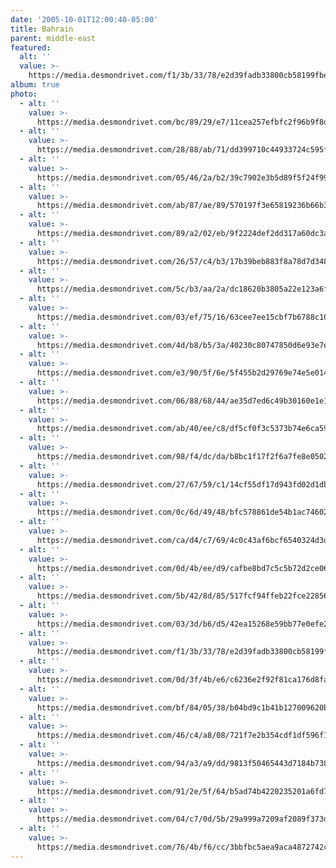 ```yaml
---
date: '2005-10-01T12:00:40-05:00'
title: Bahrain
parent: middle-east
featured:
  alt: ''
  value: >-
    https://media.desmondrivet.com/f1/3b/33/78/e2d39fadb33800cb58199fbe3f2254d9ece4439990a3f5b827db6362.jpg
album: true
photo:
  - alt: ''
    value: >-
      https://media.desmondrivet.com/bc/89/29/e7/11cea257efbfc2f96b9f8d2878233f6f766dc408556bb968c1ab004a.jpg
  - alt: ''
    value: >-
      https://media.desmondrivet.com/28/88/ab/71/dd399710c44933724c595fa5ca35f7afe21219bb4b5dd751699d729e.jpg
  - alt: ''
    value: >-
      https://media.desmondrivet.com/05/46/2a/b2/39c7902e3b5d89f5f24f991eecce4f81961afa7a6128dc8d432fcb62.jpg
  - alt: ''
    value: >-
      https://media.desmondrivet.com/ab/87/ae/89/570197f3e65819236b66b317b6bdab343d8740bfa713db2dfdf0c19d.jpg
  - alt: ''
    value: >-
      https://media.desmondrivet.com/89/a2/02/eb/9f2224def2dd317a60dc3a799b554504ad12240923f56940110eac49.jpg
  - alt: ''
    value: >-
      https://media.desmondrivet.com/26/57/c4/b3/17b39beb883f8a78d7d348e7c25997a13102853711b65e9fcd55596b.jpg
  - alt: ''
    value: >-
      https://media.desmondrivet.com/5c/b3/aa/2a/dc18620b3805a22e123a6fc818666b69dc96613a180ad85ff3fd1e30.jpg
  - alt: ''
    value: >-
      https://media.desmondrivet.com/03/ef/75/16/63cee7ee15cbf7b6788c10fe74fb7f056725cfb3cc66050e5181f68f.jpg
  - alt: ''
    value: >-
      https://media.desmondrivet.com/4d/b8/b5/3a/40230c80747850d6e93e7eb5c4a3bf68a32268ab63076ae5f3009809.jpg
  - alt: ''
    value: >-
      https://media.desmondrivet.com/e3/90/5f/6e/5f455b2d29769e74e5e0145c0c47d0cfdd43d83bc80fef34e717104f.jpg
  - alt: ''
    value: >-
      https://media.desmondrivet.com/06/88/68/44/ae35d7ed6c49b30160e1e1c1ecf641294943c7b8b16bc130e9162733.jpg
  - alt: ''
    value: >-
      https://media.desmondrivet.com/ab/40/ee/c8/df5cf0f3c5373b74e6ca594a87a929199260c032a234153cbca5bc7d.jpg
  - alt: ''
    value: >-
      https://media.desmondrivet.com/98/f4/dc/da/b8bc1f17f2f6a7fe8e0502f255ecade1d8418dfccd5d83b4b29cfdfb.jpg
  - alt: ''
    value: >-
      https://media.desmondrivet.com/27/67/59/c1/14cf55df17d943fd02d1dbded629d6c1decfa350c7a75b6cdbe0284e.jpg
  - alt: ''
    value: >-
      https://media.desmondrivet.com/0c/6d/49/48/bfc578861de54b1ac746025d55c7e2e15a0fc2327459d8dff7d15b73.jpg
  - alt: ''
    value: >-
      https://media.desmondrivet.com/ca/d4/c7/69/4c0c43af6bcf6540324d3d12e00b35a5524b27c0fc00ff0a14750bfc.jpg
  - alt: ''
    value: >-
      https://media.desmondrivet.com/0d/4b/ee/d9/cafbe8bd7c5c5b72d2ce0618d70729b1469d3725f4859b4e4e3082b5.jpg
  - alt: ''
    value: >-
      https://media.desmondrivet.com/5b/42/8d/85/517fcf94ffeb22fce228566463e9c853ae0f192472c4c944dc30746c.jpg
  - alt: ''
    value: >-
      https://media.desmondrivet.com/03/3d/b6/d5/42ea15268e59bb77e0efe27ac9bb61292e0aa562feaed2ec2848b258.jpg
  - alt: ''
    value: >-
      https://media.desmondrivet.com/f1/3b/33/78/e2d39fadb33800cb58199fbe3f2254d9ece4439990a3f5b827db6362.jpg
  - alt: ''
    value: >-
      https://media.desmondrivet.com/0d/3f/4b/e6/c6236e2f92f81ca176d8fa19f011fa0a36b12e7bc2a0fa71fc4e6428.jpg
  - alt: ''
    value: >-
      https://media.desmondrivet.com/bf/84/05/38/b04bd9c1b41b127009620b6b20f4530d79e5eb984a2451ce7fed64fd.jpg
  - alt: ''
    value: >-
      https://media.desmondrivet.com/46/c4/a8/08/721f7e2b354cdf1df596f14c2cd6306c53fc7b7f6bccc6e06a9f74f5.jpg
  - alt: ''
    value: >-
      https://media.desmondrivet.com/94/a3/a9/dd/9813f50465443d7184b738550ea7633cc5a24bd9b4f6ddc16454b99c.jpg
  - alt: ''
    value: >-
      https://media.desmondrivet.com/91/2e/5f/64/b5ad74b4220235201a6fd7befedd8ddd1869a8253c62deac02dd5777.jpg
  - alt: ''
    value: >-
      https://media.desmondrivet.com/04/c7/0d/5b/29a999a7209af2089f373d51b6d514da16171cfe1de7a14450637dd1.jpg
  - alt: ''
    value: >-
      https://media.desmondrivet.com/76/4b/f6/cc/3bbfbc5aea9aca4872742c6c51fcb9d3387c0fc695800bba0142500b.jpg
---
```


